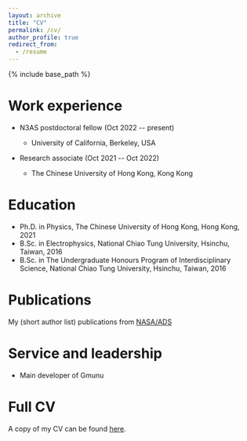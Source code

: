 ```yaml
---
layout: archive
title: "CV"
permalink: /cv/
author_profile: true
redirect_from:
  - /resume
---
```


{% include base_path %}

Work experience
======
* N3AS postdoctoral fellow (Oct 2022 -- present)
  * University of California, Berkeley, USA

* Research associate (Oct 2021 -- Oct 2022)
  * The Chinese University of Hong Kong, Kong Kong 

Education
======
* Ph.D. in Physics, The Chinese University of Hong Kong, Hong Kong, 2021
* B.Sc. in Electrophysics, National Chiao Tung University, Hsinchu, Taiwan, 2016
* B.Sc. in The Undergraduate Honours Program of Interdisciplinary Science, National Chiao Tung University, Hsinchu, Taiwan, 2016

Publications
======
My (short author list) publications from [NASA/ADS](https://ui.adsabs.harvard.edu/public-libraries/BeKrFyjKT0ypgnazhXEKxw)
  
Service and leadership
======
* Main developer of Gmunu

Full CV
======
A copy of my CV can be found [here](http://kidcheong.github.io/files/cv.pdf).
